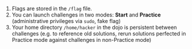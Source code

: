 1. Flags are stored in the `/flag` file.
2. You can launch challenges in two modes: **Start** and **Practice** (administrative privileges via `sudo`, fake flag)
3. Your home directory `/home/hacker` in the dojo is persistent between challenges (e.g. to reference old solutions, rerun solutions perfected in Practice mode against challenges in non-Practice mode)